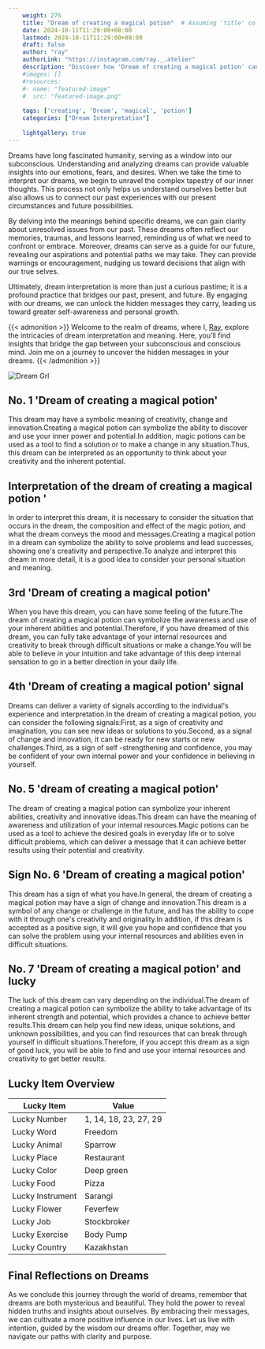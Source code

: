 ```yaml
---
    weight: 275
    title: "Dream of creating a magical potion"  # Assuming 'title' column exists
    date: 2024-10-11T11:29:00+08:00
    lastmod: 2024-10-11T11:29:00+08:00
    draft: false
    author: "ray"
    authorLink: "https://instagram.com/ray._.atelier"
    description: "Discover how 'Dream of creating a magical potion' can interpret your future and uncover its significant meanings in your life."
    #images: []
    #resources:
    #- name: "featured-image"
    #  src: "featured-image.png"
    
    tags: ['creating', 'Dream', 'magical', 'potion']
    categories: ["Dream Interpretation"]
    
    lightgallery: true
---
```

    
Dreams have long fascinated humanity, serving as a window into our subconscious. Understanding and analyzing dreams can provide valuable insights into our emotions, fears, and desires. When we take the time to interpret our dreams, we begin to unravel the complex tapestry of our inner thoughts. This process not only helps us understand ourselves better but also allows us to connect our past experiences with our present circumstances and future possibilities.

By delving into the meanings behind specific dreams, we can gain clarity about unresolved issues from our past. These dreams often reflect our memories, traumas, and lessons learned, reminding us of what we need to confront or embrace. Moreover, dreams can serve as a guide for our future, revealing our aspirations and potential paths we may take. They can provide warnings or encouragement, nudging us toward decisions that align with our true selves.

Ultimately, dream interpretation is more than just a curious pastime; it is a profound practice that bridges our past, present, and future. By engaging with our dreams, we can unlock the hidden messages they carry, leading us toward greater self-awareness and personal growth.

{{< admonition >}}
Welcome to the realm of dreams, where I, [Ray](https://instagram.com/ray._.atelier), explore the intricacies of dream interpretation and meaning. Here, you’ll find insights that bridge the gap between your subconscious and conscious mind. Join me on a journey to uncover the hidden messages in your dreams.
{{< /admonition >}}

![Dream Grl](https://cdn.pixabay.com/photo/2017/11/02/03/35/gothic-2910057_1280.jpg "Dream Grl")

## No. 1 'Dream of creating a magical potion'
This dream may have a symbolic meaning of creativity, change and innovation.Creating a magical potion can symbolize the ability to discover and use your inner power and potential.In addition, magic potions can be used as a tool to find a solution or to make a change in any situation.Thus, this dream can be interpreted as an opportunity to think about your creativity and the inherent potential.

## Interpretation of the dream of creating a magical potion '
In order to interpret this dream, it is necessary to consider the situation that occurs in the dream, the composition and effect of the magic potion, and what the dream conveys the mood and messages.Creating a magical potion in a dream can symbolize the ability to solve problems and lead successes, showing one's creativity and perspective.To analyze and interpret this dream in more detail, it is a good idea to consider your personal situation and meaning.

## 3rd 'Dream of creating a magical potion'
When you have this dream, you can have some feeling of the future.The dream of creating a magical potion can symbolize the awareness and use of your inherent abilities and potential.Therefore, if you have dreamed of this dream, you can fully take advantage of your internal resources and creativity to break through difficult situations or make a change.You will be able to believe in your intuition and take advantage of this deep internal sensation to go in a better direction in your daily life.

## 4th 'Dream of creating a magical potion' signal
Dreams can deliver a variety of signals according to the individual's experience and interpretation.In the dream of creating a magical potion, you can consider the following signals:First, as a sign of creativity and imagination, you can see new ideas or solutions to you.Second, as a signal of change and innovation, it can be ready for new starts or new challenges.Third, as a sign of self -strengthening and confidence, you may be confident of your own internal power and your confidence in believing in yourself.

## No. 5 'dream of creating a magical potion'
The dream of creating a magical potion can symbolize your inherent abilities, creativity and innovative ideas.This dream can have the meaning of awareness and utilization of your internal resources.Magic potions can be used as a tool to achieve the desired goals in everyday life or to solve difficult problems, which can deliver a message that it can achieve better results using their potential and creativity.

## Sign No. 6 'Dream of creating a magical potion'
This dream has a sign of what you have.In general, the dream of creating a magical potion may have a sign of change and innovation.This dream is a symbol of any change or challenge in the future, and has the ability to cope with it through one's creativity and originality.In addition, if this dream is accepted as a positive sign, it will give you hope and confidence that you can solve the problem using your internal resources and abilities even in difficult situations.

## No. 7 'Dream of creating a magical potion' and lucky
The luck of this dream can vary depending on the individual.The dream of creating a magical potion can symbolize the ability to take advantage of its inherent strength and potential, which provides a chance to achieve better results.This dream can help you find new ideas, unique solutions, and unknown possibilities, and you can find resources that can break through yourself in difficult situations.Therefore, if you accept this dream as a sign of good luck, you will be able to find and use your internal resources and creativity to get better results.

## Lucky Item Overview
| Lucky Item          | Value              |
|---------------|--------------------|
| Lucky Number        | 1, 14, 18, 23, 27, 29  |
| Lucky Word          | Freedom |
| Lucky Animal        | Sparrow |
| Lucky Place         | Restaurant     |
| Lucky Color         | Deep green     |
| Lucky Food          | Pizza      |
| Lucky Instrument    | Sarangi |
| Lucky Flower        | Feverfew    |
| Lucky Job           | Stockbroker       |
| Lucky Exercise      | Body Pump  |
| Lucky Country       | Kazakhstan    |


##  Final Reflections on Dreams

As we conclude this journey through the world of dreams, remember that dreams are both mysterious and beautiful. They hold the power to reveal hidden truths and insights about ourselves. By embracing their messages, we can cultivate a more positive influence in our lives. Let us live with intention, guided by the wisdom our dreams offer. Together, may we navigate our paths with clarity and purpose.
